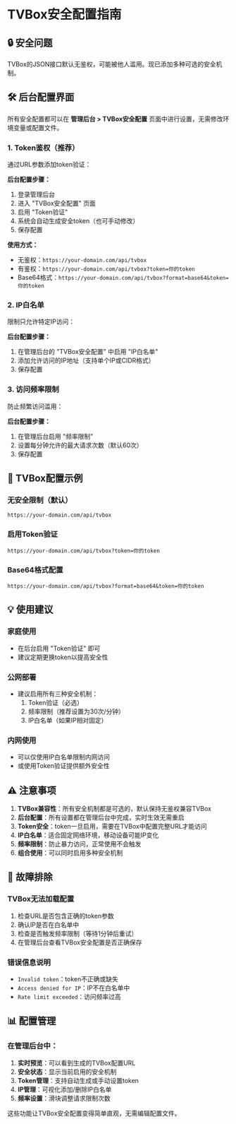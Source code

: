 # TVBox安全配置指南

## 🔒 安全问题
TVBox的JSON接口默认无鉴权，可能被他人滥用。现已添加多种可选的安全机制。

## 🛠️ 后台配置界面

所有安全配置都可以在 **管理后台 > TVBox安全配置** 页面中进行设置，无需修改环境变量或配置文件。

### 1. Token鉴权（推荐）
通过URL参数添加token验证：

**后台配置步骤：**
1. 登录管理后台
2. 进入 "TVBox安全配置" 页面
3. 启用 "Token验证"
4. 系统会自动生成安全token（也可手动修改）
5. 保存配置

**使用方式：**
- 无鉴权：`https://your-domain.com/api/tvbox`
- 有鉴权：`https://your-domain.com/api/tvbox?token=你的token`
- Base64格式：`https://your-domain.com/api/tvbox?format=base64&token=你的token`

### 2. IP白名单
限制只允许特定IP访问：

**后台配置步骤：**
1. 在管理后台的 "TVBox安全配置" 中启用 "IP白名单"
2. 添加允许访问的IP地址（支持单个IP或CIDR格式）
3. 保存配置

### 3. 访问频率限制
防止频繁访问滥用：

**后台配置步骤：**
1. 在管理后台启用 "频率限制"
2. 设置每分钟允许的最大请求次数（默认60次）
3. 保存配置

## 📱 TVBox配置示例

### 无安全限制（默认）
```
https://your-domain.com/api/tvbox
```

### 启用Token验证
```
https://your-domain.com/api/tvbox?token=你的token
```

### Base64格式配置
```
https://your-domain.com/api/tvbox?format=base64&token=你的token
```

## 💡 使用建议

### 家庭使用
- 在后台启用 "Token验证" 即可
- 建议定期更换token以提高安全性

### 公网部署
- 建议启用所有三种安全机制：
  1. Token验证（必选）
  2. 频率限制（推荐设置为30次/分钟）
  3. IP白名单（如果IP相对固定）

### 内网使用
- 可以仅使用IP白名单限制内网访问
- 或使用Token验证提供额外安全性

## ⚠️ 注意事项

1. **TVBox兼容性**：所有安全机制都是可选的，默认保持无鉴权兼容TVBox
2. **后台配置**：所有设置都在管理后台中完成，实时生效无需重启
3. **Token安全**：token一旦启用，需要在TVBox中配置完整URL才能访问
4. **IP白名单**：适合固定网络环境，移动设备可能IP变化
5. **频率限制**：防止暴力访问，正常使用不会触发
6. **组合使用**：可以同时启用多种安全机制

## 🔧 故障排除

### TVBox无法加载配置
1. 检查URL是否包含正确的token参数
2. 确认IP是否在白名单中
3. 检查是否触发频率限制（等待1分钟后重试）
4. 在管理后台查看TVBox安全配置是否正确保存

### 错误信息说明
- `Invalid token`：token不正确或缺失
- `Access denied for IP`：IP不在白名单中
- `Rate limit exceeded`：访问频率过高

## 📊 配置管理

### 在管理后台中：
1. **实时预览**：可以看到生成的TVBox配置URL
2. **安全状态**：显示当前启用的安全机制
3. **Token管理**：支持自动生成或手动设置token
4. **IP管理**：可视化添加/删除IP白名单
5. **频率设置**：滑块调整请求限制次数

这些功能让TVBox安全配置变得简单直观，无需编辑配置文件。